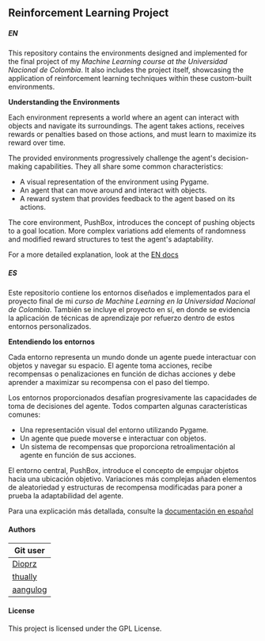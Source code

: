 ## Reinforcement Learning Project

##### EN

This repository contains the environments designed and implemented for the final project of my *Machine Learning course at the Universidad Nacional de Colombia*. It also includes the project itself, showcasing the application of reinforcement learning techniques within these custom-built environments.

**Understanding the Environments**

Each environment represents a world where an agent can interact with objects and navigate its surroundings. The agent takes actions, receives rewards or penalties based on those actions, and must learn to maximize its reward over time.

The provided environments progressively challenge the agent's decision-making capabilities. They all share some common characteristics:

- A visual representation of the environment using Pygame.
- An agent that can move around and interact with objects.
- A reward system that provides feedback to the agent based on its actions.

The core environment, PushBox, introduces the concept of pushing objects to a goal location. More complex variations add elements of randomness and modified reward structures to test the agent's adaptability.

For a more detailed explanation, look at the [EN docs ](./docs/EN.md)

##### ES

Este repositorio contiene los entornos diseñados e implementados para el proyecto final de mi *curso de Machine Learning en la Universidad Nacional de Colombia*. También se incluye el proyecto en sí, en donde se evidencia la aplicación de técnicas de aprendizaje por refuerzo dentro de estos entornos personalizados.

**Entendiendo los entornos**

Cada entorno representa un mundo donde un agente puede interactuar con objetos y navegar su espacio. El agente toma acciones, recibe recompensas o penalizaciones en función de dichas acciones y debe aprender a maximizar su recompensa con el paso del tiempo.

Los entornos proporcionados desafían progresivamente las capacidades de toma de decisiones del agente. Todos comparten algunas características comunes:

- Una representación visual del entorno utilizando Pygame.
- Un agente que puede moverse e interactuar con objetos.
- Un sistema de recompensas que proporciona retroalimentación al agente en función de sus acciones.

El entorno central, PushBox, introduce el concepto de empujar objetos hacia una ubicación objetivo. Variaciones más complejas añaden elementos de aleatoriedad y estructuras de recompensa modificadas para poner a prueba la adaptabilidad del agente.

Para una explicación más detallada, consulte la [documentación en español](./docs/ES.md)

#### Authors

|Git user                                           |
|-----------------------                            |
|[Dioprz](https://github.com/Dioprz)                |
|[thually](https://github.com/thually)              |
|[aangulog](https://github.com/aangulog)            |

#### License

This project is licensed under the GPL License.
